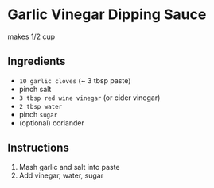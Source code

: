 # Garlic Vinegar Dipping Sauce
makes 1/2 cup
## Ingredients

- `10 garlic cloves` (~ 3 tbsp paste)
- pinch salt
- `3 tbsp red wine vinegar` (or cider vinegar)
- `2 tbsp water`
- pinch `sugar`
- (optional) coriander

## Instructions

1. Mash garlic and salt into paste
1. Add vinegar, water, sugar